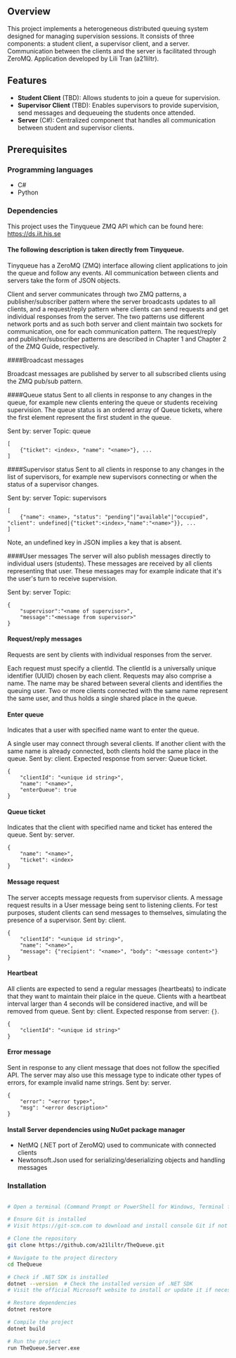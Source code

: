 ## Overview
This project implements a heterogeneous distributed queuing system designed for managing supervision sessions. It consists of three components: a student client, a supervisor client, and a server. Communication between the clients and the server is facilitated through ZeroMQ.
Application developed by Lili Tran (a21liltr).
## Features
- **Student Client** (TBD): Allows students to join a queue for supervision.
- **Supervisor Client** (TBD): Enables supervisors to provide supervision, send messages and dequeueing the students once attended.
- **Server** (C#): Centralized component that handles all communication between student and supervisor clients.

## Prerequisites
### Programming languages
- C#
- Python
### Dependencies
This project uses the Tinyqueue ZMQ API which can be found here: https://ds.iit.his.se

#### The following description is taken directly from Tinyqueue. 

Tinyqueue has a ZeroMQ (ZMQ) interface allowing client applications to join the queue and follow any events. All communication between clients and servers take the form of JSON objects.

Client and server communicates through two ZMQ patterns, a publisher/subscriber pattern where the server broadcasts updates to all clients, and a request/reply pattern where clients can send requests and get individual responses from the server. The two patterns use different network ports and as such both server and client maintain two sockets for communication, one for each communication pattern. The request/reply and publisher/subscriber patterns are described in Chapter 1 and Chapter 2 of the ZMQ Guide, respectively.

####Broadcast messages

Broadcast messages are published by server to all subscribed clients using the ZMQ pub/sub pattern.

####Queue status
Sent to all clients in response to any changes in the queue, for example new clients entering the queue or students receiving supervision. The queue status is an ordered array of Queue tickets, where the first element represent the first student in the queue.

Sent by: server
Topic: queue
```
[ 
    {"ticket": <index>, "name": "<name>"}, ... 
]
```

####Supervisor status
Sent to all clients in response to any changes in the list of supervisors, for example new supervisors connecting or when the status of a supervisor changes.

Sent by: server
Topic: supervisors
```
[ 
    {"name": <name>, "status": "pending"|"available"|"occupied", "client": undefined|{"ticket":<index>,"name":"<name>"}}, ... 
]
```

Note, an undefined key in JSON implies a key that is absent.

####User messages
The server will also publish messages directly to individual users (students). These messages are received by all clients representing that user. These messages may for example indicate that it's the user's turn to receive supervision.

Sent by: server
Topic: <name of user>
```
{
    "supervisor":"<name of supervisor>",
    "message":"<message from supervisor>"
}
```

#### Request/reply messages
Requests are sent by clients with individual responses from the server.

Each request must specify a clientId. The clientId is a universally unique identifier (UUID) chosen by each client. Requests may also comprise a name. The name may be shared between several clients and identifies the queuing user. Two or more clients connected with the same name represent the same user, and thus holds a single shared place in the queue.

#### Enter queue
Indicates that a user with specified name want to enter the queue.

A single user may connect through several clients. If another client with the same name is already connected, both clients hold the same place in the queue.
Sent by: client.
Expected response from server: Queue ticket.
```
{
    "clientId": "<unique id string>",
    "name": "<name>",
    "enterQueue": true
}
```

#### Queue ticket
Indicates that the client with specified name and ticket has entered the queue.
Sent by: server.
```
{
    "name": "<name>",
    "ticket": <index>
}
```

#### Message request
The server accepts message requests from supervisor clients. A message request results in a User message being sent to listening clients. For test purposes, student clients can send messages to themselves, simulating the presence of a supervisor.
Sent by: client.
```
{
    "clientId": "<unique id string>",
    "name": "<name>",
    "message": {"recipient": "<name>", "body": "<message content>"}
}
```

#### Heartbeat
All clients are expected to send a regular messages (heartbeats) to indicate that they want to maintain their plaice in the queue. Clients with a heartbeat interval larger than 4 seconds will be considered inactive, and will be removed from queue.
Sent by: client.
Expected response from server: ```{}```.
```
{
    "clientId": "<unique id string>"
}
```

#### Error message
Sent in response to any client message that does not follow the specified API. The server may also use this message type to indicate other types of errors, for example invalid name strings.
Sent by: server.
```
{
    "error": "<error type>",
    "msg": "<error description>"
}
```

#### Install Server dependencies using NuGet package manager
- NetMQ (.NET port of ZeroMQ) used to communicate with connected clients
- Newtonsoft.Json used for serializing/deserializing objects and handling messages

### Installation
```bash

# Open a terminal (Command Prompt or PowerShell for Windows, Terminal for macOS or Linux)

# Ensure Git is installed
# Visit https://git-scm.com to download and install console Git if not already installed

# Clone the repository
git clone https://github.com/a21liltr/TheQueue.git

# Navigate to the project directory
cd TheQueue

# Check if .NET SDK is installed
dotnet --version  # Check the installed version of .NET SDK
# Visit the official Microsoft website to install or update it if necessary

# Restore dependencies
dotnet restore

# Compile the project
dotnet build

# Run the project
run TheQueue.Server.exe

```
